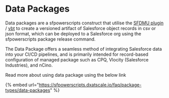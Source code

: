 # Data Packages

Data packages are a sfpowerscripts construct that utilise the [SFDMU plugin](https://github.com/forcedotcom/SFDX-Data-Move-Utility) / [vbt](https://github.com/vlocityinc/vlocity\_build)  to create a versioned artifact of Salesforce object records in csv or json format, which can be deployed to a Salesforce org using the sfpowerscripts package release command.

The Data Package offers a seamless method of integrating Salesforce data into your CI/CD pipelines, and is primarily intended for record-based configuration of managed package such as CPQ, Vlocity (Salesforce Industries), and nCino.

Read more about using data package using the below link

{% embed url="https://sfpowerscripts.dxatscale.io/faq/package-types/data-packages" %}
